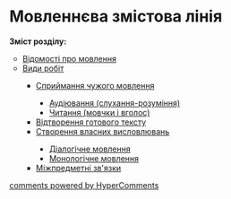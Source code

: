 <div id="hypercomments_widget" class="js-hypercomments-widget invisible"></div>

# Мовленнєва змістова лінія

<p><b>Зміст розділу:</b></p>
<ul type="circle">
<li><a href="http://ukrmon59.ed-era.com/4/vidomosty_pro_movlennya.html">Відомості про мовлення</a></li>
<li><a href="http://ukrmon59.ed-era.com/4/vydy_robyt.html">Види робіт</a></li>
<ul type="square">
<li><a href="http://ukrmon59.ed-era.com/4/spryumannya_ckhuzhogo_movlennya.html">Сприймання чужого мовлення</a></li>
<ul type="disc">
<li><a href="https://ukrmon59.ed-era.com/4/audyuvannya.html">Аудіювання (слухання-розуміння)</a></li>
<li><a href="https://ukrmon59.ed-era.com/4/chytannya.html">Читання (мовчки і вголос)</a></li>
</ul>
<li><a href="http://ukrmon59.ed-era.com/4/vidtvorennya_gotovogo_tekstu.html">Відтворення готового тексту</a></li>
<li><a href="http://ukrmon59.ed-era.com/4/stvorennya_vlasnykh_vyslovluvan.html">Створення власних висловлювань</a></li>
<ul type="disc">
<li><a href="https://ukrmon59.ed-era.com/4/dialogichne_movlennya.html">Діалогічне мовлення</a></li>
<li><a href="https://ukrmon59.ed-era.com/4/monologychne_movlennya.html">Монологічне мовлення</a></li>
</ul>
<li><a href="http://ukrmon59.ed-era.com/4/mizhpredmetny_zvyazki.html">Міжпредметні зв'язки</a></li>
</ul>
</ul>

<div class="js-hypercomments-container">
<a href="http://hypercomments.com" class="hc-link" title="comments widget">comments powered by HyperComments</a>
</div>
